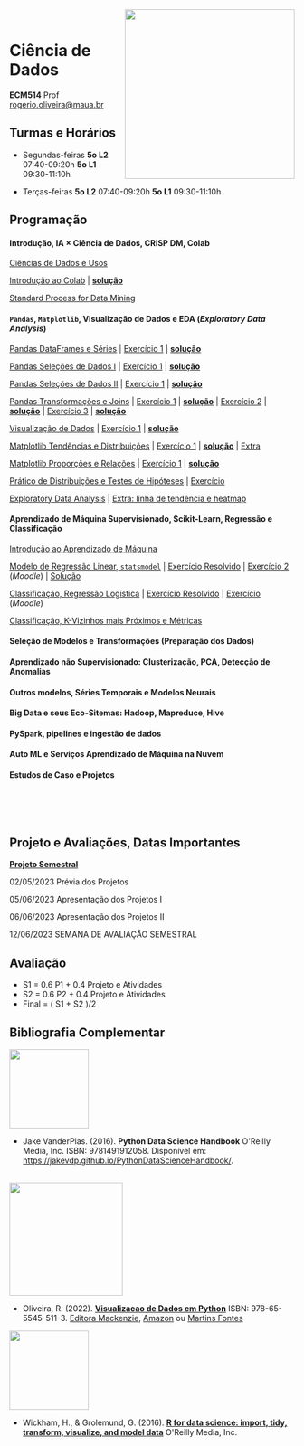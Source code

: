 <img src="https://maua.br/images/selo-60-anos-maua.svg" width=300, align="right">
<br>

# Ciência de Dados
**ECM514** Prof rogerio.oliveira@maua.br

## Turmas e Horários

* Segundas-feiras **5o L2** 07:40-09:20h **5o L1** 09:30-11:10h

* Terças-feiras **5o L2** 07:40-09:20h **5o L1** 09:30-11:10h

## Programação

#### Introdução, IA $\times$ Ciência de Dados, CRISP DM, Colab

[Ciências de Dados e Usos](https://colab.research.google.com/github/Rogerio-mack/IMT_Ciencia_de_Dados/blob/main/Ciencias_de_Dados_e_Usos.ipynb)

[Introdução ao Colab](https://colab.research.google.com/github/Rogerio-mack/IMT_Ciencia_de_Dados/blob/main/Introducao_ao_Colab.ipynb) 
| [**solução**](https://colab.research.google.com/github/Rogerio-mack/IMT_Ciencia_de_Dados/blob/main/Introducao_ao_Colab_solucao.ipynb)

[Standard Process for Data Mining](https://colab.research.google.com/github/Rogerio-mack/IMT_Ciencia_de_Dados/blob/main/Standard_Process_for_Data_Mining.ipynb)
	
#### `Pandas`, `Matplotlib`, Visualização de Dados e EDA (*Exploratory Data Analysis*)

[Pandas DataFrames e Séries](https://colab.research.google.com/github/Rogerio-mack/IMT_Ciencia_de_Dados/blob/main/IMT_Pandas_I.ipynb) 
| [Exercício 1](https://colab.research.google.com/github/Rogerio-mack/IMT_Ciencia_de_Dados/blob/main/IMT_Pandas_ex_arquivos.ipynb)
| [**solução**](https://colab.research.google.com/github/Rogerio-mack/IMT_Ciencia_de_Dados/blob/main/IMT_Pandas_ex_arquivos_solucao.ipynb)

[Pandas Seleções de Dados I](https://colab.research.google.com/github/Rogerio-mack/IMT_Ciencia_de_Dados/blob/main/IMT_Pandas_I.ipynb)
| [Exercício 1](https://colab.research.google.com/github/Rogerio-mack/IMT_Ciencia_de_Dados/blob/main/IMT_Pandas_ex_0.ipynb)
| [**solução**](https://colab.research.google.com/github/Rogerio-mack/IMT_Ciencia_de_Dados/blob/main/IMT_Pandas_ex_0_solucao.ipynb)

[Pandas Seleções de Dados II](https://colab.research.google.com/github/Rogerio-mack/IMT_Ciencia_de_Dados/blob/main/IMT_Pandas_I.ipynb)
| [Exercício 1](https://colab.research.google.com/github/Rogerio-mack/IMT_Ciencia_de_Dados/blob/main/IMT_Pandas_ex_1.ipynb)
| [**solução**](https://colab.research.google.com/github/Rogerio-mack/IMT_Ciencia_de_Dados/blob/main/IMT_Pandas_ex_1_solucao.ipynb)

[Pandas Transformações e Joins](https://colab.research.google.com/github/Rogerio-mack/IMT_Ciencia_de_Dados/blob/main/IMT_Pandas_I.ipynb)
| [Exercício 1](https://colab.research.google.com/github/Rogerio-mack/IMT_Ciencia_de_Dados/blob/main/IMT_ex_combine_reshape_yahoo.ipynb)
| [**solução**](https://colab.research.google.com/github/Rogerio-mack/IMT_Ciencia_de_Dados/blob/main/IMT_ex_combine_reshape_yahoo_solucao.ipynb)
| [Exercício 2](https://colab.research.google.com/github/Rogerio-mack/IMT_Ciencia_de_Dados/blob/main/IMT_ex_merge_join_gapminder.ipynb)
| [**solução**](https://colab.research.google.com/github/Rogerio-mack/IMT_Ciencia_de_Dados/blob/main/IMT_ex_merge_join_gapminder_solucao.ipynb)
| [Exercício 3](https://colab.research.google.com/github/Rogerio-mack/IMT_Ciencia_de_Dados/blob/main/IMT_ex_groupby.ipynb)
| [**solução**](https://colab.research.google.com/github/Rogerio-mack/IMT_Ciencia_de_Dados/blob/main/IMT_ex_groupby_solucao.ipynb)

[Visualização de Dados](https://meusite.mackenzie.br/rogerio/MyBook/_build/html/intro.html)
| [Exercício 1](https://colab.research.google.com/github/Rogerio-mack/IMT_Ciencia_de_Dados/blob/main/IMT_ex_matplotlib1.ipynb)
| [**solução**](https://colab.research.google.com/github/Rogerio-mack/IMT_Ciencia_de_Dados/blob/main/IMT_ex_matplotlib1_solucao.ipynb)

[Matplotlib Tendências e Distribuições](https://meusite.mackenzie.br/rogerio/MyBook/_build/html/c3_parte_1.html)
| [Exercício 1](https://colab.research.google.com/github/Rogerio-mack/IMT_Ciencia_de_Dados/blob/main/IMT_ex_matplotlib2.ipynb)
| [**solução**](https://colab.research.google.com/github/Rogerio-mack/IMT_Ciencia_de_Dados/blob/main/IMT_ex_matplotlib2_solucao.ipynb) 
| [Extra](https://colab.research.google.com/github/Rogerio-mack/IMT_Ciencia_de_Dados/blob/main/Smooth_curves.ipynb) 

[Matplotlib Proporções e Relações](https://meusite.mackenzie.br/rogerio/MyBook/_build/html/c5_parte_1.html)
| [Exercício 1](https://colab.research.google.com/github/Rogerio-mack/IMT_Ciencia_de_Dados/blob/main/IMT_ex_distribution.ipynb)
| [**solução**](https://colab.research.google.com/github/Rogerio-mack/IMT_Ciencia_de_Dados/blob/main/IMT_ex_distribution_solucao.ipynb) 

[Prático de Distribuições e Testes de Hipóteses](https://colab.research.google.com/github/Rogerio-mack/IMT_Ciencia_de_Dados/blob/main/Practical_Distributions_HTests.ipynb) | [Exercício](https://colab.research.google.com/github/Rogerio-mack/IMT_Ciencia_de_Dados/blob/main/IMT_ex_hipoteses.ipynb)

[Exploratory Data Analysis](https://colab.research.google.com/github/Rogerio-mack/IMT_Ciencia_de_Dados/blob/main/IMT_EDA.ipynb) | [Extra: linha de tendência e heatmap](https://colab.research.google.com/github/Rogerio-mack/IMT_Ciencia_de_Dados/blob/main/IMT_heatmap_.ipynb)


#### Aprendizado de Máquina Supervisionado, Scikit-Learn, Regressão e Classificação

[Introdução ao Aprendizado de Máquina](https://colab.research.google.com/github/Rogerio-mack/IMT_Ciencia_de_Dados/blob/main/IMT_ML_introducao.ipynb)

[Modelo de Regressão Linear, `statsmodel`](https://colab.research.google.com/github/Rogerio-mack/IMT_Ciencia_de_Dados/blob/main/IMT_ML_Regressao.ipynb) | 
[Exercício Resolvido](https://colab.research.google.com/github/Rogerio-mack/IMT_Ciencia_de_Dados/blob/main/IMT_Lab_Regressao.ipynb) |
[Exercício 2](https://colab.research.google.com/github/Rogerio-mack/IMT_Ciencia_de_Dados/blob/main/IMT_Regressao_ex.ipynb) (*Moodle*) |
[Solução](https://colab.research.google.com/github/Rogerio-mack/IMT_Ciencia_de_Dados/blob/main/IMT_Regressao_ex_solucao.ipynb)  

[Classificação, Regressão Logística](https://colab.research.google.com/github/Rogerio-mack/IMT_Ciencia_de_Dados/blob/main/IMT_RegressaoLogistica.ipynb) | 
[Exercício Resolvido](https://colab.research.google.com/github/Rogerio-mack/IMT_Ciencia_de_Dados/blob/main/IMT_Lab_Logistica_Resolvido.ipynb) |
[Exercício](https://colab.research.google.com/github/Rogerio-mack/IMT_Ciencia_de_Dados/blob/main/IMT_Logistica_ex.ipynb) (*Moodle*)

[Classificação, K-Vizinhos mais Próximos e Métricas](https://colab.research.google.com/github/Rogerio-mack/IMT_Ciencia_de_Dados/blob/main/IMT_Knn_Metricas.ipynb)

#### Seleção de Modelos e Transformações (Preparação dos Dados)

#### Aprendizado não Supervisionado: Clusterização, PCA, Detecção de Anomalias

#### Outros modelos, Séries Temporais e Modelos Neurais

#### Big Data e seus Eco-Sitemas: Hadoop, Mapreduce, Hive

#### PySpark, pipelines e ingestão de dados

#### Auto ML e Serviços Aprendizado de Máquina na Nuvem

#### Estudos de Caso e Projetos

<br>
<br>
<br>

## Projeto e Avaliações, Datas Importantes

[**Projeto Semestral**](https://github.com/Rogerio-mack/IMT_Ciencia_de_Dados/blob/main/IMT_Projeto_I.ipynb)

02/05/2023 Prévia dos Projetos

05/06/2023 Apresentação dos Projetos I

06/06/2023 Apresentação dos Projetos II

12/06/2023 SEMANA DE AVALIAÇÃO SEMESTRAL

## Avaliação

* S1 = 0.6 P1 + 0.4 Projeto e Atividades
* S2 = 0.6 P2 + 0.4 Projeto e Atividades
* Final = ( S1 + S2 )/2
			
## Bibliografia Complementar

<img src="https://jakevdp.github.io/PythonDataScienceHandbook/figures/PDSH-cover.png" width="140"/>

* Jake VanderPlas. (2016). **Python Data Science Handbook**  O'Reilly Media, Inc.  ISBN: 9781491912058. Disponível em: https://jakevdp.github.io/PythonDataScienceHandbook/. 

<br>

<img src="https://github.com/Rogerio-mack/Visualizacao-de-Dados-em-Python/raw/main/figuras/capas/1.png" width="200"/>

* Oliveira, R. (2022). [**Visualizacao de Dados em Python**](https://github.com/Rogerio-mack/Visualizacao-de-Dados-em-Python) ISBN: 978-65-5545-511-3. [Editora Mackenzie](https://www.mackenzie.br/editora/livro/n/a/i/visualizacao-de-dados-com-python), [Amazon](https://www.amazon.com.br/VISUALIZA%C3%87%C3%83O-DADOS-PYTHON-ROGERIO-OLIVEIRA/dp/655545511X) ou [Martins Fontes](https://www.martinsfontespaulista.com.br/visualizacao-de-dados-com-python-997336/p)

<img src="https://d33wubrfki0l68.cloudfront.net/b88ef926a004b0fce72b2526b0b5c4413666a4cb/24a30/cover.png" width="140"/>

* Wickham, H., & Grolemund, G. (2016). [**R for data science: import, tidy, transform, visualize, and model data**](https://r4ds.had.co.nz/index.html) O'Reilly Media, Inc.

